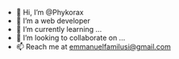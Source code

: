 - 👋 Hi, I’m @Phykorax
- 👀 I’m a web developer
- 🌱 I’m currently learning ...
- 💞️ I’m looking to collaborate on ...
- 📫 Reach me at emmanuelfamilusi@gmail.com

<!---
Phykorax/Phykorax is a ✨ special ✨ repository because its `README.md` (this file) appears on your GitHub profile.
You can click the Preview link to take a look at your changes.
--->
